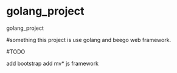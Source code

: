 # golang_project
golang_project


#something
this project is use golang and beego web framework.

#TODO

add bootstrap
add mv* js framework
